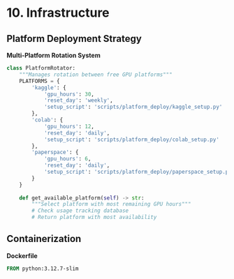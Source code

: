 # 10. Infrastructure

## Platform Deployment Strategy

**Multi-Platform Rotation System**
```python
class PlatformRotator:
    """Manages rotation between free GPU platforms"""
    PLATFORMS = {
        'kaggle': {
            'gpu_hours': 30,
            'reset_day': 'weekly',
            'setup_script': 'scripts/platform_deploy/kaggle_setup.py'
        },
        'colab': {
            'gpu_hours': 12,
            'reset_day': 'daily',
            'setup_script': 'scripts/platform_deploy/colab_setup.py'
        },
        'paperspace': {
            'gpu_hours': 6,
            'reset_day': 'daily',
            'setup_script': 'scripts/platform_deploy/paperspace_setup.py'
        }
    }
    
    def get_available_platform(self) -> str:
        """Select platform with most remaining GPU hours"""
        # Check usage tracking database
        # Return platform with most availability
```

## Containerization

**Dockerfile**
```dockerfile
FROM python:3.12.7-slim
